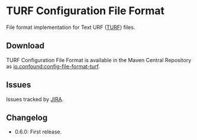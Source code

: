 # TURF Configuration File Format

File format implementation for Text URF ([TURF](https://urf.io/turf/)) files.

## Download

TURF Configuration File Format is available in the Maven Central Repository as [io.confound:config-file-format-turf](https://search.maven.org/search?q=g:io.confound%20and%20a:config-file-format-turf).

## Issues

Issues tracked by [JIRA](https://globalmentor.atlassian.net/projects/CONFOUND).

## Changelog

- 0.6.0: First release.
